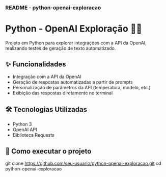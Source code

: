 ### README - python-openai-exploracao

# Python - OpenAI Exploração 🤖✨

Projeto em Python para explorar integrações com a API da OpenAI, realizando testes de geração de texto automatizado.

## ✨ Funcionalidades

- Integração com a API da OpenAI
- Geração de respostas automatizadas a partir de prompts
- Personalização de parâmetros da API (temperatura, modelo, etc.)
- Exibição das respostas diretamente no terminal

## 🛠️ Tecnologias Utilizadas

- Python 3
- OpenAI API
- Biblioteca Requests

## 🚀 Como executar o projeto

git clone https://github.com/seu-usuario/python-openai-exploracao.git
cd python-openai-exploracao
